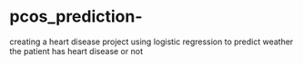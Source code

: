 # pcos_prediction-
creating a heart disease project using logistic regression to predict weather the patient has heart disease or not
